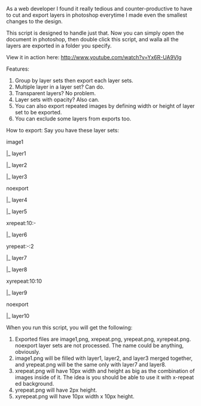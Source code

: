 As a web developer I found it really tedious and counter-productive to have to cut and export
 layers in photoshop everytime I made even the smallest changes to the design.

 This script is designed to handle just that. Now you can simply open the document in photoshop,
 then double click this script, and walla all the layers are exported in a folder you specify.

 View it in action here: http://www.youtube.com/watch?v=Yx6R-UA9Vlg

 Features:
 1. Group by layer sets then export each layer sets.
 2. Multiple layer in a layer set? Can do.
 3. Transparent layers? No problem.
 4. Layer sets with opacity? Also can.
 5. You can also export repeated images by defining width or height of layer set to be exported.
 6. You can exclude some layers from exports too.

 How to export:
 Say you have these layer sets:
 
 image1
 
 |_ layer1
 
 |_ layer2
 
 |_ layer3
 
 noexport
 
 |_ layer4
 
 |_ layer5
 
 xrepeat:10:-
 
 |_ layer6
 
 yrepeat:-:2
 
 |_ layer7
 
 |_ layer8
 
 xyrepeat:10:10
 
 |_ layer9
 
 noexport
 
 |_ layer10

When you run this script, you will get the following:
 1. Exported files are image1,png, xrepeat.png, yrepeat.png, xyrepeat.png. noexport layer sets are not processed.
    The name could be anything, obviously.
 2. image1.png will be filled with layer1, layer2, and layer3 merged together, and yrepeat.png will be the same only
    with layer7 and layer8.
 3. xrepeat.png will have 10px width and height as big as the combination of images inside of it. The idea is
    you should be able to use it with x-repeat ed background.
 4. yrepeat.png will have 2px height.
 5. xyrepeat.png will have 10px width x 10px height.